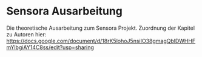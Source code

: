 # Sensora Ausarbeitung
Die theoretische Ausarbeitung zum Sensora Projekt. Zuordnung der Kapitel zu Autoren hier: https://docs.google.com/document/d/18rK5lohoJ5nsiIO38gmagQblDWHHFmYlbgiAY14C8ss/edit?usp=sharing